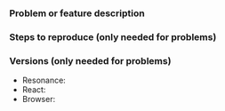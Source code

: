 ### Problem or feature description

### Steps to reproduce (only needed for problems)

### Versions (only needed for problems)

- Resonance: 
- React: 
- Browser: 

